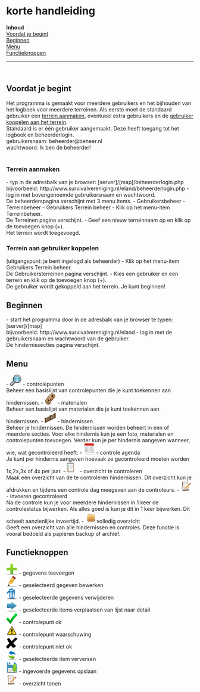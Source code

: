 <h1>korte handleiding</h1>

<b>Inhoud</b><br>
<a href="#voordatjebegint">Voordat je begint</a><br>
<a href="#beginnen">Beginnen</a><br>
<a href="#menu">Menu</a><br>
<a href="#functieknoppen">Functieknoppen</a><br>
<hr>
<br>

<h2 id="voordatjebegint">Voordat je begint</h2>
Het programma is gemaakt voor meerdere gebruikers en het bijhouden van het logboek voor meerdere terreinen. Als eerste moet de standaard gebruiker een <a href="#terreinaanmaken">terrein aanmaken</a>, eventueel extra gebruikers en de <a href="#terreinaangebruikerkoppelen">gebruiker koppelen aan het terrein</a>.
<br>
Standaard is er één gebruiker aangemaakt. Deze heeft toegang tot het logboek en beheerderlogin.<br>
gebruikersnaam: beheerder@beheer.nl <br>
wachtwoord: Ik ben de beheerder! <br>
<br>
<h3 id="terreinaanmaken">Terrein aanmaken</h3>
- typ in de adresbalk van je browser: [server]/[map]/beheerderlogin.php <br>
  bijvoorbeeld: http://www.survivalvereniging.nl/eland/beheerderlogin.php
- log in met bovengenoemde gebruikersnaam en wachtwoord.<br>
  De beheerderspagina verschijnt met 3 menu items.
  - Gebruikersbeheer
  - Terreinbeheer
  - Gebruikers Terrein beheer
- Klik op het menu-item Terreinbeheer.<br>
  De Terreinen pagina verschijnt. 
- Geef een nieuw terreinnaam op en klik op de toevoegen knop (+).<br>
  Het terrein wordt toegevoegd.<br>
  
<h3 id="terreinaangebruikerkoppelen">Terrein aan gebruiker koppelen</h3>
(uitgangspunt: je bent ingelogd als beheerder)
- Klik op het menu-item Gebruikers Terrein beheer.<br>
  De Gebruikersterreinen pagina verschijnt.
- Kies een gebruiker en een terrein en klik op de toevoegen knop (+).<br>
  De gebruiker wordt gekoppeld aan het terrein. Je kunt beginnen!
<br>

<h2 id="beginnen">Beginnen</h2>
- start het programma door in de adresbalk van je browser te typen: [server]/[map]<br>
  bijvoorbeeld: http://www.survivalvereniging.nl/eland
- log in met de gebruikersnaam en wachtwoord van de gebruiker.<br>
  De hindernissecties pagina verschijnt.
<br>

<h2 id="menu">Menu</h2>
- <img src="../img/controlepunten.jpeg" alt="add" height="30" width="30"> - controlepunten<br>
  Beheer een basislijst van controlepunten die je kunt toekennen aan hindernissen.
- <img src="../img/material.jpeg" alt="add" height="30" width="30"> - materialen<br>
  Beheer een basislijst van materialen die je kunt toekennen aan hindernissen.
- <img src="../img/obstacle.jpeg" alt="add" height="30" width="30"> - hindernissen<br>
  Beheer je hindernissen. De hindernissen worden beheert in een of meerdere secties. Voor elke hindernis kun je een foto, materialen en controlepunten toevoegen. Verder kun je per hindernis aangeven wanneer, wie, wat gecontroleerd heeft. 
- <img src="../img/calendar.jpeg" alt="add" height="30" width="30"> - controle agenda<br>
  Je kunt per hindernis aangeven hoevaak ze gecontroleerd moeten worden 1x,2x,3x of 4x per jaar.
- <img src="../img/toCheck.jpeg" alt="add" height="30" width="30"> - overzicht te controleren<br>
  Maak een overzicht van de te controleren hindernissen. Dit overzicht kun je afdrukken en tijdens een controle dag meegeven aan de controleurs.
- <img src="../img/checklist.jpeg" alt="add" height="30" width="30"> - invoeren gecontroleerd<br>
  Na de controle kun je voor meerdere hindernissen in 1 keer de controlestatus bijwerken. Als alles goed is kun je dit in 1 keer bijwerken. Dit scheelt aanzienlijke invoertijd.
- <img src="../img/reportAll.jpeg" alt="add" height="30" width="30">volledig overzicht<br>
  Geeft een overzicht van alle hindernissen en controles. Deze functie is vooral bedoeld als papieren backup of archief.
<br>

<h2 id="functiekoppen">Functieknoppen</h2>
<img src="../img/add.jpeg" alt="add" height="30" width="30"> - gegevens toevoegen<br>
<img src="../img/edit.jpeg" alt="add" height="30" width="30"> - geselecteerd gegeven bewerken<br>
<img src="../img/del.jpeg" alt="add" height="30" width="30"> - geselecteerde gegevens verwijderen<br>
<img src="../img/forward.jpeg" alt="add" height="30" width="30"> - geselecteerde items verplaatsen van lijst naar detail<br>
<img src="../img/ok.jpeg" alt="add" height="30" width="30"> - controlepunt ok<br>
<img src="../img/warning.jpeg" alt="add" height="30" width="30"> - controlepunt waarschuwing<br>
<img src="../img/nok.png" alt="add" height="30" width="30"> - controlepunt niet ok<br>
<img src="../img/refresh.jpeg" alt="add" height="30" width="30"> - geselecteerde item verversen<br>
<img src="../img/save.jpeg" alt="add" height="30" width="30"> - ingevoerde gegevens opslaan<br>
<img src="../img/checklist.jpeg" alt="add" height="30" width="30"> - overzicht tonen<br>






